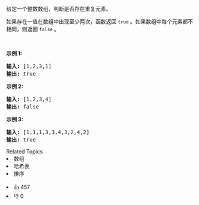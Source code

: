 <p>给定一个整数数组，判断是否存在重复元素。</p>

<p>如果存在一值在数组中出现至少两次，函数返回 <code>true</code> 。如果数组中每个元素都不相同，则返回 <code>false</code> 。</p>

<p> </p>

<p><strong>示例 1:</strong></p>

<pre>
<strong>输入:</strong> [1,2,3,1]
<strong>输出:</strong> true</pre>

<p><strong>示例 2:</strong></p>

<pre>
<strong>输入: </strong>[1,2,3,4]
<strong>输出:</strong> false</pre>

<p><strong>示例 3:</strong></p>

<pre>
<strong>输入: </strong>[1,1,1,3,3,4,3,2,4,2]
<strong>输出:</strong> true</pre>
<div><div>Related Topics</div><div><li>数组</li><li>哈希表</li><li>排序</li></div></div><br><div><li>👍 457</li><li>👎 0</li></div>